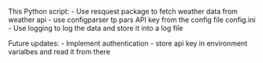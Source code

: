 This Python script:
    - Use resquest package to fetch weather data from weather api
    - use configparser tp pars API key from the config file config.ini
    - Use logging to log the data and store it into a log file



Future updates:
    - Implement authentication
    - store api key in environment varialbes and read it from there